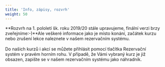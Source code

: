```yaml
---
title: 'Info, zápisy, rozvrh'
weight: 50
---
```

**Rozvrh na 1. pololetí  šk. roku 2019/20 stále upravujeme, finální verzi brzy zveřejníme:-)**Ale veškeré informace jako je místo konání, začátek kurzu nebo zrušení lekce naleznete v našem rezervačním systému.\
\
Do našich kurzů i akcí se můžete přihlásit pomocí tlačítka Rezervační systém v pravém horním rohu. V případě, že Vámi vybraný kurz je již obsazen, zapište se v našem rezervačním systému jako náhradník.
